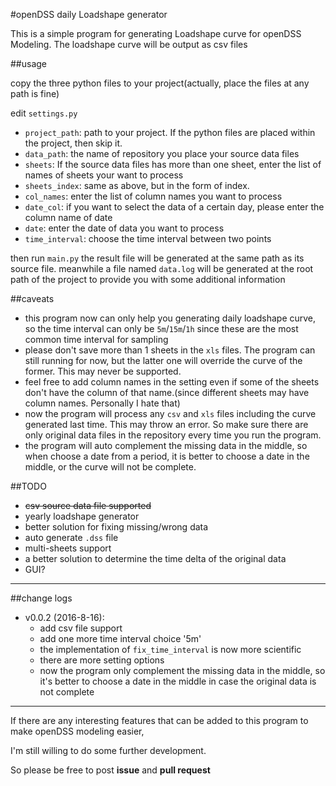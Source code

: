 #openDSS daily Loadshape generator

This is a simple program for generating Loadshape curve for openDSS Modeling.
The loadshape curve will be output as csv files

##usage

copy the three python files to your project(actually, place the files at any path is fine)

edit `settings.py`

- `project_path`: path to your project. If the python files are placed within the project, then skip it.
- `data_path`: the name of repository you place your source data files
- `sheets`: If the source data files has more than one sheet, enter the list of names of sheets your want to process
- `sheets_index`: same as above, but in the form of index.
- `col_names`: enter the list of column names you want to process
- `date_col`: if you want to select the data of a certain day, please enter the column name of date
- `date`: enter the date of data you want to process
- `time_interval`: choose the time interval between two points

then run `main.py`
the result file will be generated at the same path as its source file.
meanwhile a file named `data.log` will be generated at the root path of the project to provide you with some additional information

##caveats

- this program now can only help you generating daily loadshape curve, so the time interval can only be `5m`/`15m`/`1h` since these are the most common time interval for sampling
- please don't save more than 1 sheets in the `xls` files. The program can still running for now, but the latter one will override the curve of the former. This may never be supported.
- feel free to add column names in the setting even if some of the sheets don't have the column of that name.(since different sheets may have column names. Personally I hate that)
- now the program will process any `csv` and `xls` files including the curve generated last time. This may throw an error. So make sure there are only original data files in the repository every time you run the program.
- the program will auto complement the missing data in the middle, so when choose a date from a period, it is better to choose a date in the middle, or the curve will not be complete.

##TODO

- <del>csv source data file supported</del>
- yearly loadshape generator
- better solution for fixing missing/wrong data
- auto generate `.dss` file
- multi-sheets support
- a better solution to determine the time delta of the original data
- GUI?

---
##change logs

- v0.0.2 (2016-8-16):
  - add csv file support
  - add one more time interval choice '5m'
  - the implementation of `fix_time_interval` is now more scientific
  - there are more setting options
  - now the program only complement the missing data in the middle, so it's better to choose a date in the middle in case the original data is not complete

----
If there are any interesting features that can be added to this program to make openDSS modeling easier,

I'm still willing to do some further development.

So please be free to post **issue** and **pull request**
